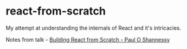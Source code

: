 # react-from-scratch
My attempt at understanding the internals of React and it's intricacies.

Notes from talk - [Building React from Scratch - Paul O Shannessy](https://www.youtube.com/watch?v=_MAD4Oly9yg)